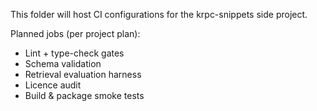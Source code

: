 This folder will host CI configurations for the krpc-snippets side project.

Planned jobs (per project plan):
- Lint + type-check gates
- Schema validation
- Retrieval evaluation harness
- Licence audit
- Build & package smoke tests


